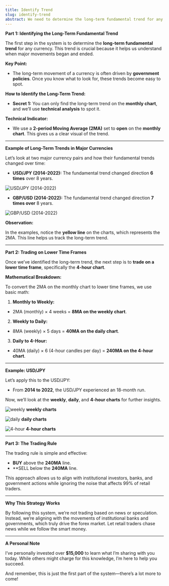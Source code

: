 ```yaml
---
title: Identify Trend
slug: identify-trend
abstract: We need to determine the long-term fundamental trend for any currency.
---
```


**Part 1: Identifying the Long-Term Fundamental Trend**

The first step in the system is to determine the **long-term fundamental trend** for any currency. This trend is crucial because it helps us understand when major movements began and ended.

**Key Point:**
- The long-term movement of a currency is often driven by **government policies**. Once you know what to look for, these trends become easy to spot.

**How to Identify the Long-Term Trend:**
- **Secret 1:** You can only find the long-term trend on the **monthly chart**, and we’ll use **technical analysis** to spot it.

**Technical Indicator:**
- We use a **2-period Moving Average (2MA)** set to **open** on the **monthly chart**. This gives us a clear visual of the trend.

---

**Example of Long-Term Trends in Major Currencies**

Let’s look at two major currency pairs and how their fundamental trends changed over time:

- **USD/JPY (2014-2022):**
    The fundamental trend changed direction **6 times** over 8 years.

![USD/JPY (2014-2022)](https://raw.githubusercontent.com/garenthoms/fx/refs/heads/master/image/jpy.png)

- **GBP/USD (2014-2022):**
    The fundamental trend changed direction **7 times over** 8 years.

![GBP/USD (2014-2022)](https://raw.githubusercontent.com/garenthoms/fx/refs/heads/master/image/gbp.png)

**Observation:**

In the examples, notice the **yellow line** on the charts, which represents the 2MA. This line helps us track the long-term trend.

---

**Part 2: Trading on Lower Time Frames**

Once we’ve identified the long-term trend, the next step is to **trade on a lower time frame**, specifically the **4-hour chart**.

**Mathematical Breakdown:**

To convert the 2MA on the monthly chart to lower time frames, we use basic math:

1. **Monthly to Weekly:**
  - 2MA (monthly) × 4 weeks = **8MA on the weekly chart**.
2. **Weekly to Daily:**
  - 8MA (weekly) × 5 days = **40MA on the daily chart**.
3. **Daily to 4-Hour:**
  - 40MA (daily) × 6 (4-hour candles per day) = **240MA on the 4-hour chart**.

---

**Example: USD/JPY**

Let’s apply this to the USD/JPY:
- From **2014 to 2022**, the USD/JPY experienced an 18-month run.
  
Now, we’ll look at the **weekly**, **daily**, and **4-hour charts** for further insights.


![weekly](https://raw.githubusercontent.com/garenthoms/fx/refs/heads/master/image/jpyw.png)
**weekly charts**


![daily](https://raw.githubusercontent.com/garenthoms/fx/refs/heads/master/image/jpyd.png)
**daily charts**


![4-hour](https://raw.githubusercontent.com/garenthoms/fx/refs/heads/master/image/jpy4.png)
**4-hour charts**

---

**Part 3: The Trading Rule**

The trading rule is simple and effective:
- **BUY** above the **240MA** line.
- **SELL below the **240MA** line.
  
This approach allows us to align with institutional investors, banks, and government actions while ignoring the noise that affects 99% of retail traders.

---

**Why This Strategy Works**

By following this system, we’re not trading based on news or speculation. Instead, we’re aligning with the movements of institutional banks and governments, which truly drive the forex market. Let retail traders chase news while we follow the smart money.

---

**A Personal Note**

I’ve personally invested over **$15,000** to learn what I’m sharing with you today. While others might charge for this knowledge, I’m here to help you succeed.

And remember, this is just the first part of the system—there’s a lot more to come!

